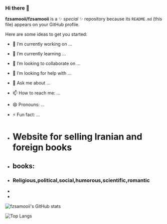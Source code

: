 ### Hi there 👋


**fzsamooii/fzsamooii** is a ✨ _special_ ✨ repository because its `README.md` (this file) appears on your GitHub profile.

Here are some ideas to get you started:

- 🔭 I’m currently working on ...
- 🌱 I’m currently learning ...
- 👯 I’m looking to collaborate on ...
- 🤔 I’m looking for help with ...
- 💬 Ask me about ...
- 📫 How to reach me: ...
- 😄 Pronouns: ...
- ⚡ Fun fact: ...

- # Website for selling Iranian and foreign books
- ## books:
- ### Religious,political,social,humorous,scientific,romantic
- 
- 
![fzsamooii's GitHub stats](https://github-readme-stats.vercel.app/api?username=fzsamooii&show_icons=true&theme=transparent)

![Top Langs](https://github-readme-stats.vercel.app/api/top-langs/?username=fzsamooii&layout=compact) 

